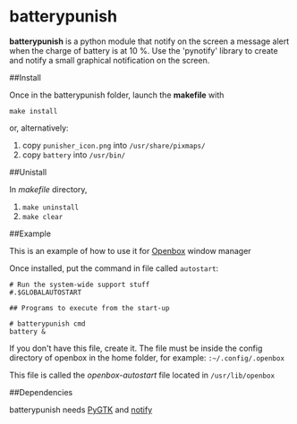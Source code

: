 batterypunish
=============

**batterypunish** is a python module that notify on the screen a message alert when the charge of battery is at 10 %.
Use the 'pynotify' library to create and notify a small graphical notification on the screen.

##Install

Once in the batterypunish folder, launch the **makefile** with

`make install`

or, alternatively:

1. copy `punisher_icon.png` into `/usr/share/pixmaps/`
2. copy `battery` into `/usr/bin/`

##Unistall

In *makefile* directory,

1. `make uninstall`
2. `make clear`

##Example

This is an example of how to use it for [Openbox][opbx] window manager

Once installed, put the command in file called `autostart`:
```
# Run the system-wide support stuff
#.$GLOBALAUTOSTART

## Programs to execute from the start-up

# batterypunish cmd
battery &
```
If you don't have this file, create it. The file must be inside the config directory of openbox in the home folder, for example:
`:~/.config/.openbox`

This file is called the *openbox-autostart* file located in `/usr/lib/openbox`



##Dependencies

batterypunish needs [PyGTK][pygtk] and [notify][pynot]


[pygtk]: http://www.pygtk.org/downloads.html
[pynot]: python-notify
[opbx]: http://openbox.org/wiki/Main_Page
